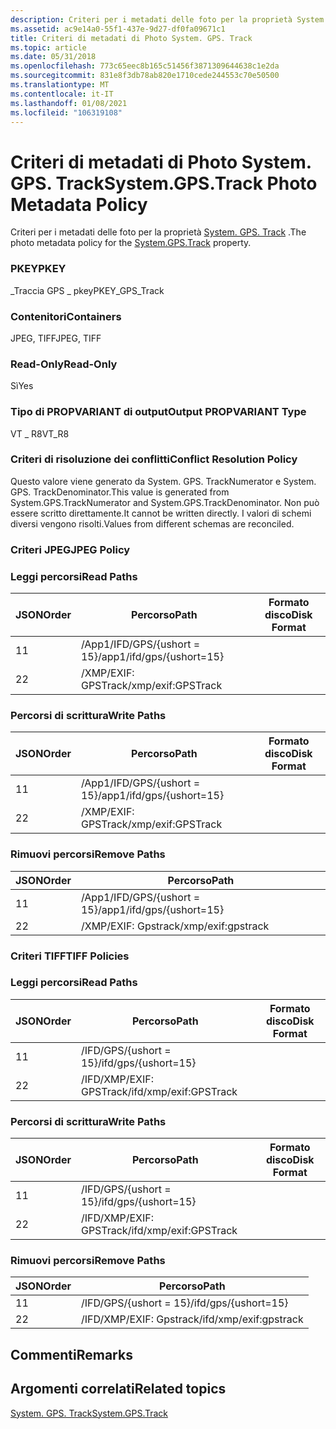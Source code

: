 ```yaml
---
description: Criteri per i metadati delle foto per la proprietà System. GPS. Track.
ms.assetid: ac9e14a0-55f1-437e-9d27-df0fa09671c1
title: Criteri di metadati di Photo System. GPS. Track
ms.topic: article
ms.date: 05/31/2018
ms.openlocfilehash: 773c65eec8b165c51456f3871309644638c1e2da
ms.sourcegitcommit: 831e8f3db78ab820e1710cede244553c70e50500
ms.translationtype: MT
ms.contentlocale: it-IT
ms.lasthandoff: 01/08/2021
ms.locfileid: "106319108"
---
```

# <a name="systemgpstrack-photo-metadata-policy"></a><span data-ttu-id="04747-103">Criteri di metadati di Photo System. GPS. Track</span><span class="sxs-lookup"><span data-stu-id="04747-103">System.GPS.Track Photo Metadata Policy</span></span>

<span data-ttu-id="04747-104">Criteri per i metadati delle foto per la proprietà [System. GPS. Track](../properties/props-system-gps-track.md) .</span><span class="sxs-lookup"><span data-stu-id="04747-104">The photo metadata policy for the [System.GPS.Track](../properties/props-system-gps-track.md) property.</span></span>

### <a name="pkey"></a><span data-ttu-id="04747-105">PKEY</span><span class="sxs-lookup"><span data-stu-id="04747-105">PKEY</span></span>

<span data-ttu-id="04747-106">\_Traccia GPS \_ pkey</span><span class="sxs-lookup"><span data-stu-id="04747-106">PKEY\_GPS\_Track</span></span>

### <a name="containers"></a><span data-ttu-id="04747-107">Contenitori</span><span class="sxs-lookup"><span data-stu-id="04747-107">Containers</span></span>

<span data-ttu-id="04747-108">JPEG, TIFF</span><span class="sxs-lookup"><span data-stu-id="04747-108">JPEG, TIFF</span></span>

### <a name="read-only"></a><span data-ttu-id="04747-109">Read-Only</span><span class="sxs-lookup"><span data-stu-id="04747-109">Read-Only</span></span>

<span data-ttu-id="04747-110">Sì</span><span class="sxs-lookup"><span data-stu-id="04747-110">Yes</span></span>

### <a name="output-propvariant-type"></a><span data-ttu-id="04747-111">Tipo di PROPVARIANT di output</span><span class="sxs-lookup"><span data-stu-id="04747-111">Output PROPVARIANT Type</span></span>

<span data-ttu-id="04747-112">VT \_ R8</span><span class="sxs-lookup"><span data-stu-id="04747-112">VT\_R8</span></span>

### <a name="conflict-resolution-policy"></a><span data-ttu-id="04747-113">Criteri di risoluzione dei conflitti</span><span class="sxs-lookup"><span data-stu-id="04747-113">Conflict Resolution Policy</span></span>

<span data-ttu-id="04747-114">Questo valore viene generato da System. GPS. TrackNumerator e System. GPS. TrackDenominator.</span><span class="sxs-lookup"><span data-stu-id="04747-114">This value is generated from System.GPS.TrackNumerator and System.GPS.TrackDenominator.</span></span> <span data-ttu-id="04747-115">Non può essere scritto direttamente.</span><span class="sxs-lookup"><span data-stu-id="04747-115">It cannot be written directly.</span></span> <span data-ttu-id="04747-116">I valori di schemi diversi vengono risolti.</span><span class="sxs-lookup"><span data-stu-id="04747-116">Values from different schemas are reconciled.</span></span>

### <a name="jpeg-policy"></a><span data-ttu-id="04747-117">Criteri JPEG</span><span class="sxs-lookup"><span data-stu-id="04747-117">JPEG Policy</span></span>

### <a name="read-paths"></a><span data-ttu-id="04747-118">Leggi percorsi</span><span class="sxs-lookup"><span data-stu-id="04747-118">Read Paths</span></span>



| <span data-ttu-id="04747-119">JSON</span><span class="sxs-lookup"><span data-stu-id="04747-119">Order</span></span> | <span data-ttu-id="04747-120">Percorso</span><span class="sxs-lookup"><span data-stu-id="04747-120">Path</span></span>                      | <span data-ttu-id="04747-121">Formato disco</span><span class="sxs-lookup"><span data-stu-id="04747-121">Disk Format</span></span> |
|-------|---------------------------|-------------|
| <span data-ttu-id="04747-122">1</span><span class="sxs-lookup"><span data-stu-id="04747-122">1</span></span>     | <span data-ttu-id="04747-123">/App1/IFD/GPS/{ushort = 15}</span><span class="sxs-lookup"><span data-stu-id="04747-123">/app1/ifd/gps/{ushort=15}</span></span> |             |
| <span data-ttu-id="04747-124">2</span><span class="sxs-lookup"><span data-stu-id="04747-124">2</span></span>     | <span data-ttu-id="04747-125">/XMP/EXIF: GPSTrack</span><span class="sxs-lookup"><span data-stu-id="04747-125">/xmp/exif:GPSTrack</span></span>        |             |



 

### <a name="write-paths"></a><span data-ttu-id="04747-126">Percorsi di scrittura</span><span class="sxs-lookup"><span data-stu-id="04747-126">Write Paths</span></span>



| <span data-ttu-id="04747-127">JSON</span><span class="sxs-lookup"><span data-stu-id="04747-127">Order</span></span> | <span data-ttu-id="04747-128">Percorso</span><span class="sxs-lookup"><span data-stu-id="04747-128">Path</span></span>                      | <span data-ttu-id="04747-129">Formato disco</span><span class="sxs-lookup"><span data-stu-id="04747-129">Disk Format</span></span> |
|-------|---------------------------|-------------|
| <span data-ttu-id="04747-130">1</span><span class="sxs-lookup"><span data-stu-id="04747-130">1</span></span>     | <span data-ttu-id="04747-131">/App1/IFD/GPS/{ushort = 15}</span><span class="sxs-lookup"><span data-stu-id="04747-131">/app1/ifd/gps/{ushort=15}</span></span> |             |
| <span data-ttu-id="04747-132">2</span><span class="sxs-lookup"><span data-stu-id="04747-132">2</span></span>     | <span data-ttu-id="04747-133">/XMP/EXIF: GPSTrack</span><span class="sxs-lookup"><span data-stu-id="04747-133">/xmp/exif:GPSTrack</span></span>        |             |



 

### <a name="remove-paths"></a><span data-ttu-id="04747-134">Rimuovi percorsi</span><span class="sxs-lookup"><span data-stu-id="04747-134">Remove Paths</span></span>



| <span data-ttu-id="04747-135">JSON</span><span class="sxs-lookup"><span data-stu-id="04747-135">Order</span></span> | <span data-ttu-id="04747-136">Percorso</span><span class="sxs-lookup"><span data-stu-id="04747-136">Path</span></span>                      |
|-------|---------------------------|
| <span data-ttu-id="04747-137">1</span><span class="sxs-lookup"><span data-stu-id="04747-137">1</span></span>     | <span data-ttu-id="04747-138">/App1/IFD/GPS/{ushort = 15}</span><span class="sxs-lookup"><span data-stu-id="04747-138">/app1/ifd/gps/{ushort=15}</span></span> |
| <span data-ttu-id="04747-139">2</span><span class="sxs-lookup"><span data-stu-id="04747-139">2</span></span>     | <span data-ttu-id="04747-140">/XMP/EXIF: Gpstrack</span><span class="sxs-lookup"><span data-stu-id="04747-140">/xmp/exif:gpstrack</span></span>        |



 

### <a name="tiff-policies"></a><span data-ttu-id="04747-141">Criteri TIFF</span><span class="sxs-lookup"><span data-stu-id="04747-141">TIFF Policies</span></span>

### <a name="read-paths"></a><span data-ttu-id="04747-142">Leggi percorsi</span><span class="sxs-lookup"><span data-stu-id="04747-142">Read Paths</span></span>



| <span data-ttu-id="04747-143">JSON</span><span class="sxs-lookup"><span data-stu-id="04747-143">Order</span></span> | <span data-ttu-id="04747-144">Percorso</span><span class="sxs-lookup"><span data-stu-id="04747-144">Path</span></span>                   | <span data-ttu-id="04747-145">Formato disco</span><span class="sxs-lookup"><span data-stu-id="04747-145">Disk Format</span></span> |
|-------|------------------------|-------------|
| <span data-ttu-id="04747-146">1</span><span class="sxs-lookup"><span data-stu-id="04747-146">1</span></span>     | <span data-ttu-id="04747-147">/IFD/GPS/{ushort = 15}</span><span class="sxs-lookup"><span data-stu-id="04747-147">/ifd/gps/{ushort=15}</span></span>   |             |
| <span data-ttu-id="04747-148">2</span><span class="sxs-lookup"><span data-stu-id="04747-148">2</span></span>     | <span data-ttu-id="04747-149">/IFD/XMP/EXIF: GPSTrack</span><span class="sxs-lookup"><span data-stu-id="04747-149">/ifd/xmp/exif:GPSTrack</span></span> |             |



 

### <a name="write-paths"></a><span data-ttu-id="04747-150">Percorsi di scrittura</span><span class="sxs-lookup"><span data-stu-id="04747-150">Write Paths</span></span>



| <span data-ttu-id="04747-151">JSON</span><span class="sxs-lookup"><span data-stu-id="04747-151">Order</span></span> | <span data-ttu-id="04747-152">Percorso</span><span class="sxs-lookup"><span data-stu-id="04747-152">Path</span></span>                   | <span data-ttu-id="04747-153">Formato disco</span><span class="sxs-lookup"><span data-stu-id="04747-153">Disk Format</span></span> |
|-------|------------------------|-------------|
| <span data-ttu-id="04747-154">1</span><span class="sxs-lookup"><span data-stu-id="04747-154">1</span></span>     | <span data-ttu-id="04747-155">/IFD/GPS/{ushort = 15}</span><span class="sxs-lookup"><span data-stu-id="04747-155">/ifd/gps/{ushort=15}</span></span>   |             |
| <span data-ttu-id="04747-156">2</span><span class="sxs-lookup"><span data-stu-id="04747-156">2</span></span>     | <span data-ttu-id="04747-157">/IFD/XMP/EXIF: GPSTrack</span><span class="sxs-lookup"><span data-stu-id="04747-157">/ifd/xmp/exif:GPSTrack</span></span> |             |



 

### <a name="remove-paths"></a><span data-ttu-id="04747-158">Rimuovi percorsi</span><span class="sxs-lookup"><span data-stu-id="04747-158">Remove Paths</span></span>



| <span data-ttu-id="04747-159">JSON</span><span class="sxs-lookup"><span data-stu-id="04747-159">Order</span></span> | <span data-ttu-id="04747-160">Percorso</span><span class="sxs-lookup"><span data-stu-id="04747-160">Path</span></span>                   |
|-------|------------------------|
| <span data-ttu-id="04747-161">1</span><span class="sxs-lookup"><span data-stu-id="04747-161">1</span></span>     | <span data-ttu-id="04747-162">/IFD/GPS/{ushort = 15}</span><span class="sxs-lookup"><span data-stu-id="04747-162">/ifd/gps/{ushort=15}</span></span>   |
| <span data-ttu-id="04747-163">2</span><span class="sxs-lookup"><span data-stu-id="04747-163">2</span></span>     | <span data-ttu-id="04747-164">/IFD/XMP/EXIF: Gpstrack</span><span class="sxs-lookup"><span data-stu-id="04747-164">/ifd/xmp/exif:gpstrack</span></span> |



 

## <a name="remarks"></a><span data-ttu-id="04747-165">Commenti</span><span class="sxs-lookup"><span data-stu-id="04747-165">Remarks</span></span>

## <a name="related-topics"></a><span data-ttu-id="04747-166">Argomenti correlati</span><span class="sxs-lookup"><span data-stu-id="04747-166">Related topics</span></span>

<dl> <dt>

[<span data-ttu-id="04747-167">System. GPS. Track</span><span class="sxs-lookup"><span data-stu-id="04747-167">System.GPS.Track</span></span>](../properties/props-system-gps-track.md)
</dt> </dl>

 

 
